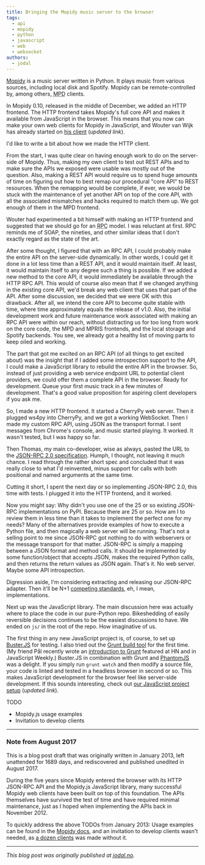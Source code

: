 ```yaml
---
title: Bringing the Mopidy music server to the browser
tags:
  - api
  - mopidy
  - python
  - javascript
  - web
  - websocket
authors:
  - jodal
---
```


[Mopidy](https://mopidy.com/) is a music server written in
Python. It plays music from various sources, including local disk and Spotify.
Mopidy can be remote-controlled by, among others, <abbr title="Music Player
Daemon">MPD</abbr> clients.

In Mopidy 0.10, released in the middle of December, we added an HTTP frontend.
The HTTP frontend takes Mopidy's full core API and makes it available from
JavaScript in the browser. This means that you now can make your own web
clients for Mopidy in JavaScript, and Wouter van Wijk has already started on
[his client](https://github.com/pimusicbox/mopidy-musicbox-webclient) (*updated
link*).

I'd like to write a bit about how we made the HTTP client.

<!-- more -->

From the start, I was quite clear on having enough work to do on the server-side
of Mopidy. Thus, making my own client to test out REST APIs and to make
sure the APIs we exposed were usable was mostly out of the question. Also,
making a REST API would require us to spend huge amounts of time on figuring
out how to best remap our procedural "core API" to REST resources. When the
remapping would be complete, if ever, we would be stuck with the maintenance of
yet another API on top of the core API, with all the associated mismatches and
hacks required to match them up. We got enough of them in the MPD frontend.

Wouter had experimented a bit himself with making an HTTP frontend and
suggested that we should go for an <abbr title="Remote Procedure
Call">RPC</abbr> model. I was reluctant at first. RPC reminds me of SOAP, the
nineties, and other similar ideas that I don't exactly regard as the state of
the art.

After some thought, I figured that with an RPC API, I could probably make the
entire API on the server-side dynamically. In other words, I could get it done
in a lot less time than a REST API, and it would maintain itself. At least, it
would maintain itself to any degree such a thing is possible. If we added a new
method to the core API, it would immediately be available through the HTTP RPC
API. This would of course also mean that if we changed anything in the existing
core API, we'd break any web client that uses that part of the API. After some
discussion, we decided that we were OK with this drawback. After all, we intend
the core API to become quite stable with time, where time approximately equals
the release of v1.0. Also, the initial development work and future maintenance
work associated with making an RPC API were within our reach, without
distracting us for too long from work on the core code, the MPD and MPRIS
frontends, and the local storage and Spotify backends. You see, we already got
a healthy list of moving parts to keep oiled and working.

The part that got me excited on an RPC API (of all things to get
excited about) was the insight that if I added some introspection support to
the API, I could make a JavaScript library to rebuild the entire API in the
browser. So, instead of just providing a web service endpoint URL to potential
client providers, we could offer them a complete API in the browser. Ready for
development. Queue your first music track in a few minutes of development.
That's a good value proposition for aspiring client developers if you ask me.

So, I made a new HTTP frontend. It started a CherryPy web server. Then it
plugged ws4py into CherryPy, and we got a working WebSocket. Then I made my
custom RPC API, using JSON as the transport format. I sent messages from
Chrome's console, and music started playing. It worked. It wasn't tested, but I
was happy so far.

Then Thomas, my main co-developer, wise as always, pasted the URL to the
[JSON-RPC 2.0 specification](http://www.jsonrpc.org/specification). Humph, I
thought, not leaving it much chance. I read through the rather short spec and
concluded that it was really close to what I'd reinvented, minus support for
calls with both positional and named arguments at the same time.

Cutting it short, I spent the next day or so implementing JSON-RPC 2.0, this
time with tests. I plugged it into the HTTP frontend, and it worked.

Now you might say: Why didn't you use one of the 25 or so existing JSON-RPC
implementations on PyPI. Because there are 25 or so. How am I to review them in
less time than it takes to implement the perfect one for my needs? Many of the
alternatives provide examples of how to execute a Python file, and then
magically a web server will be running. That's not a selling point to me since
JSON-RPC got nothing to do with webservers or the message transport for that
matter. JSON-RPC is simply a mapping between a JSON format and method calls. It
should be implemented by some function/object that accepts JSON, makes the
required Python calls, and then returns the return values as JSON again. That's
it. No web server. Maybe some API introspection.

Digression aside, I'm considering extracting and releasing our JSON-RPC
adapter. Then it'll be N+1 [competing standards](https://xkcd.com/927/), eh, I
mean, implementations.

Next up was the JavaScript library. The main discussion here was actually where
to place the code in our pure-Python repo. Bikeshedding of easily reversible
decisions continues to be the easiest discussions to have. We ended on `js/` in
the root of the repo. How imaginative of us.

The first thing in any new JavaScript project is, of course, to set up
[Buster.JS](http://www.busterjs.org/) for testing. I also tried out the [Grunt
build tool](https://gruntjs.com/) for the first time. (My friend Pål recently
wrote an [introduction to Grunt](https://ruudud.github.io/2012/12/22/grunt/)
featured at HN and in JavaScript Weekly.) Buster.JS in combination with Grunt
and [PhantomJS](http://phantomjs.org/) was a delight. If you simply run
`grunt watch` and then modify a source file, your code is linted and tested
in a headless browser in second or so. This makes JavaScript development for
the browser feel like server-side development. If this sounds interesting,
check out [our JavaScript project
setup](https://github.com/mopidy/mopidy.js) (*updated link*).

TODO

- Mopidy.js usage examples
- Invitation to develop clients

---

### Note from August 2017

This is a blog post draft that was originally written in January 2013,
left unattended for 1689 days, and rediscovered and published unedited in
August 2017.

During the five years since Mopidy entered the browser with its HTTP JSON-RPC
API and the Mopidy.js JavaScript library, many successful Mopidy web
clients have been built on top of this foundation. The APIs themselves have
survived the test of time and have required minimal maintenance, just as I
hoped when implementing the APIs back in November 2012.

To quickly address the above TODOs from January 2013: Usage examples can
be found in the [Mopidy docs](https://docs.mopidy.com/en/latest/api/js/), and
an invitation to develop clients wasn't needed, as [a
dozen clients](https://docs.mopidy.com/en/latest/ext/web/) was made without
it.

---

*This blog post was originally published at
[jodal.no](https://jodal.no/2017/08/26/mopidy-in-the-browser/).*
